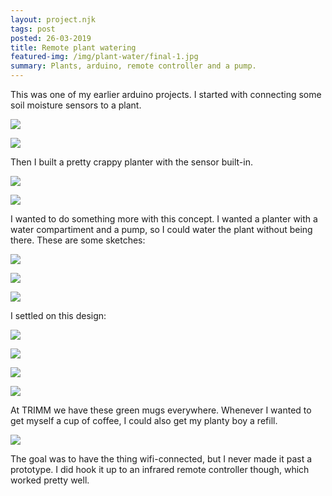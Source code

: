 ```yaml
---
layout: project.njk
tags: post
posted: 26-03-2019
title: Remote plant watering
featured-img: /img/plant-water/final-1.jpg
summary: Plants, arduino, remote controller and a pump.
---
```


This was one of my earlier arduino projects. I started with connecting some soil moisture sensors to a plant.

![](/img/plant-water/plant-water-sensor.jpg)

![](/img/plant-water/plant-water-sensor-2.jpg)

Then I built a pretty crappy planter with the sensor built-in.

![](/img/plant-water/plant-water-gift-1.jpg)

![](/img/plant-water/plant-water-gift-2.jpg)

I wanted to do something more with this concept. I wanted a planter with a water compartiment and a pump, so I could water the plant without being there. These are some sketches:

![](/img/plant-water/sketch1.jpg)

![](/img/plant-water/sketch2.jpg)

![](/img/plant-water/sketch3.jpg)


I settled on this design:

![](/img/plant-water/sketch.jpeg)

![](/img/plant-water/IMG_20190317_122331.jpg)

![](/img/plant-water/electronics.jpg)

![](/img/plant-water/final-1.jpg)


At TRIMM we have these green mugs everywhere. Whenever I wanted to get myself a cup of coffee, I could also get my planty boy a refill. 

![](/img/plant-water/VID_20190325_131418.gif)

The goal was to have the thing wifi-connected, but I never made it past a prototype. I did hook it up to an infrared remote controller though, which worked pretty well.














